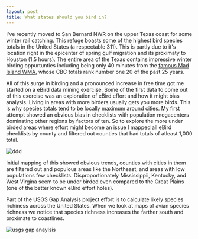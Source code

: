 ```yaml
---
layout: post
title: What states should you bird in?
---
```

I've recently moved to San Bernard NWR on the upper Texas coast for some winter rail catching. This refuge boasts some of the highest bird species totals in the United States (a respectable 311). This is partly due to it's location right in the epicenter of spring gulf migration and its proximaty to Houston (1.5 hours). The entire area of the Texas contains impressive  winter birding oppurtunties including being only 40 minutes from the [famous Mad Island WMA](https://www.nature.org/ourinitiatives/regions/northamerica/unitedstates/texas/explore/mad-island-bird-count.xml?redirect=https-301), whose CBC totals rank number one 20 of the past 25 years.

All of this surge in birding and a pronounced increase in free time got me started on a eBird data mining exercise. Some of the first data to come out of this exercise was an exploration of eBird effort and how it might bias analysis. Living in areas with more birders usually gets you more birds. This is why species totals tend to be locally maximum around cities. My first attempt showed an obvious bias in checklists with population megacenters dominating other regions by factors of ten. So to explore the more under birded areas where effort might become an issue I mapped all eBird checklists by county and filtered out counties that had totals of atleast 1,000 total.  

![ddd](https://i.imgur.com/AnCyPLo.png)

Initial mapping of this showed obvious trends, counties with cities in them are filtered out and populous areas like the Northeast, and areas with low populations few checklists. Disproportionately Mississippii, Kentucky, and West Virgina seem to be under birded even compared to the Great Plains (one of the better known eBird effort holes).

Part of the USGS Gap Analysis project effort is to calculate likely species richiness across the United States. When we look at maps of avian species richness we notice that species richness increases the farther south and proximate to coastlines.

![usgs gap anaylsis](https://gapanalysis.usgs.gov/species/files/2012/03/Birds_Richness.png)
